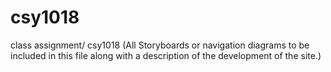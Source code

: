 # csy1018
class assignment/ csy1018
 (All Storyboards or navigation diagrams to be included in this file along with a description of the development of the site.)
